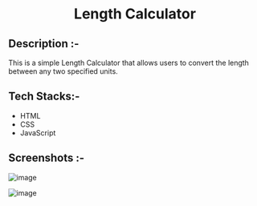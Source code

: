 # <p align="center">Length Calculator</p>

## Description :-

This is a simple Length Calculator that allows users to convert the length between any two specified units.

## Tech Stacks:-

- HTML
- CSS
- JavaScript

## Screenshots :-
![image](https://github.com/Rakesh9100/CalcDiverse/assets/118374998/e93fbebe-4fb0-4872-bb69-821bf81cdab5)

![image](https://github.com/Rakesh9100/CalcDiverse/assets/118374998/bf7bf18d-cf79-4caf-aef9-5c6175ed2a36)
